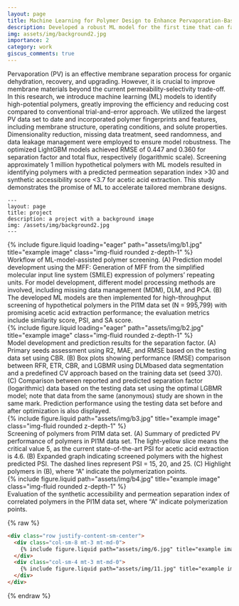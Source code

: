 ```yaml
---
layout: page
title: Machine Learning for Polymer Design to Enhance Pervaporation-Based Organic Recovery
description: Developed a robust ML model for the first time that can facilitate the screening of polymers for PV membranes.
img: assets/img/background2.jpg
importance: 2
category: work
giscus_comments: true
---
```


Pervaporation (PV) is an effective membrane separation process for organic dehydration, recovery, and upgrading. However, it is crucial to improve membrane materials beyond the current permeability-selectivity trade-off. In this research, we introduce machine learning (ML) models to identify high-potential polymers, greatly improving the efficiency and reducing cost compared to conventional trial-and-error approach. We utilized the largest PV data set to date and incorporated polymer fingerprints and features, including membrane structure, operating conditions, and solute properties. Dimensionality reduction, missing data treatment, seed randomness, and data leakage management were employed to ensure model robustness. The optimized LightGBM models achieved RMSE of 0.447 and 0.360 for separation factor and total flux, respectively (logarithmic scale). Screening approximately 1 million hypothetical polymers with ML models resulted in identifying polymers with a predicted permeation separation index >30 and synthetic accessibility score <3.7 for acetic acid extraction. This study demonstrates the promise of ML to accelerate tailored membrane designs.


    ---
    layout: page
    title: project
    description: a project with a background image
    img: /assets/img/background2.jpg
    ---

<div class="row">
    <div class="col-sm mt-3 mt-md-0">
        {% include figure.liquid loading="eager" path="assets/img/b1.jpg" title="example image" class="img-fluid rounded z-depth-1" %}
    </div>
</div>
<div class="caption">
    Workflow of ML-model-assisted polymer screening. (A) Prediction model development using the MFF: Generation of MFF from the simplified molecular input line system (SMILE) expression of polymers’ repeating units. For model development, different model processing methods are involved, including missing data management (MDM), DLM, and PCA. (B) The developed ML models are then implemented for high-throughput screening of hypothetical polymers in the PI1M data set (N = 995,799) with promising acetic acid extraction performance; the evaluation metrics include similarity score, PSI, and SA score.
</div>
<div class="row">
    <div class="col-sm mt-3 mt-md-0">
        {% include figure.liquid loading="eager" path="assets/img/b2.jpg" title="example image" class="img-fluid rounded z-depth-1" %}
    </div>
</div>
<div class="caption">
    Model development and prediction results for the separation factor. (A) Primary seeds assessment using R2, MAE, and RMSE based on the testing data set using CBR. (B) Box plots showing performance (RMSE) comparison between RFR, ETR, CBR, and LGBMR using DLMbased data segmentation and a predefined CV approach based on the training data set (seed 370). (C) Comparison between reported and predicted separation factor (logarithmic) data based on the testing data set using the optimal LGBMR model; note that data from the same (anonymous) study are shown in the same mark. Prediction performance using the testing data set before and after optimization is also displayed.
</div>


<div class="row justify-content-sm-center">
    <div class="col-sm-8 mt-3 mt-md-0">
        {% include figure.liquid path="assets/img/b3.jpg" title="example image" class="img-fluid rounded z-depth-1" %}
    </div>
</div>
<div class="caption">
    Screening of polymers from PI1M data set. (A) Summary of predicted PV performance of polymers in PI1M data set. The light-yellow slice means the critical value 5, as the current state-of-the-art PSI for acetic acid extraction is 4.6. (B) Expanded graph indicating screened polymers with the highest predicted PSI. The dashed lines represent PSI = 15, 20, and 25. (C) Highlight polymers in (B), where “A” indicate the polymerization points.
</div>

<div class="row justify-content-sm-center">
    <div class="col-sm-8 mt-3 mt-md-0">
        {% include figure.liquid path="assets/img/b4.jpg" title="example image" class="img-fluid rounded z-depth-1" %}
    </div>
</div>
<div class="caption">
    Evaluation of the synthetic accessibility and permeation separation index of correlated polymers in the PI1M data set, where “A” indicate polymerization points.
</div>

{% raw %}

```html
<div class="row justify-content-sm-center">
  <div class="col-sm-8 mt-3 mt-md-0">
    {% include figure.liquid path="assets/img/6.jpg" title="example image" class="img-fluid rounded z-depth-1" %}
  </div>
  <div class="col-sm-4 mt-3 mt-md-0">
    {% include figure.liquid path="assets/img/11.jpg" title="example image" class="img-fluid rounded z-depth-1" %}
  </div>
</div>
```

{% endraw %}
